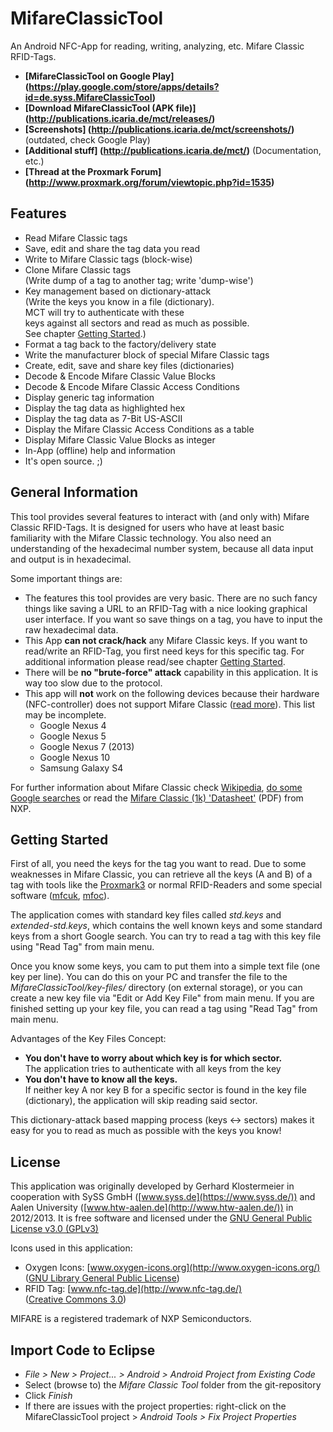 MifareClassicTool
=================

An Android NFC-App for reading, writing, analyzing, etc. Mifare Classic RFID-Tags.

* **[MifareClassicTool on Google Play]
  (https://play.google.com/store/apps/details?id=de.syss.MifareClassicTool)**
* **[Download MifareClassicTool (APK file)]
  (http://publications.icaria.de/mct/releases/)**
* **[Screenshots]
  (http://publications.icaria.de/mct/screenshots/)**
  (outdated, check Google Play)
* **[Additional stuff]
  (http://publications.icaria.de/mct/)** (Documentation, etc.)
* **[Thread at the Proxmark Forum]
  (http://www.proxmark.org/forum/viewtopic.php?id=1535)**



Features
--------

* Read Mifare Classic tags
* Save, edit and share the tag data you read
* Write to Mifare Classic tags (block-wise)
* Clone Mifare Classic tags  
  (Write dump of a tag to another tag; write 'dump-wise')
* Key management based on dictionary-attack  
  (Write the keys you know in a file (dictionary).  
  MCT will try to authenticate with these  
  keys against all sectors and read as much as possible.  
  See chapter [Getting Started](#getting-started).)
* Format a tag back to the factory/delivery state
* Write the manufacturer block of special Mifare Classic tags
* Create, edit, save and share key files (dictionaries)
* Decode & Encode Mifare Classic Value Blocks
* Decode & Encode Mifare Classic Access Conditions
* Display generic tag information
* Display the tag data as highlighted hex
* Display the tag data as 7-Bit US-ASCII
* Display the Mifare Classic Access Conditions as a table
* Display Mifare Classic Value Blocks as integer
* In-App (offline) help and information
* It's open source. ;)



General Information
-------------------

This tool provides several features to interact with (and only with)
Mifare Classic RFID-Tags. It is designed for users who have at least
basic familiarity with the Mifare Classic technology.
You also need an understanding of the hexadecimal number system,
because all data input and output is in hexadecimal.

Some important things are:
* The features this tool provides are very basic. There are no such
  fancy things like saving a URL to an RFID-Tag with a nice looking
  graphical user interface. If you want so save things on a tag,
  you have to input the raw hexadecimal data.
* This App **can not crack/hack**
  any Mifare Classic keys. If you want to read/write an RFID-Tag, you
  first need keys for this specific tag. For additional information
  please read/see chapter [Getting Started](#getting-started).
* There will be **no &quot;brute-force&quot; attack**
  capability in this application. It is way too slow due
  to the protocol.
* This app will **not** work on the following devices because
  their hardware (NFC-controller) does not support Mifare Classic
  ([read more](https://github.com/ikarus23/MifareClassicTool/issues/1)).
  This list may be incomplete.
  * Google Nexus 4
  * Google Nexus 5
  * Google Nexus 7 (2013)
  * Google Nexus 10
  * Samsung Galaxy S4

For further information about Mifare Classic check
[Wikipedia](https://en.wikipedia.org/wiki/MIFARE),
[do some Google searches](https://www.google.com/search?q=mifare+classic")
or read the
[Mifare Classic (1k) 'Datasheet'](http://www.nxp.com/documents/data_sheet/MF1S50YYX.pdf)
(PDF) from NXP.



Getting Started
---------------

First of all, you need the keys for the tag you want to read.
Due to some weaknesses in Mifare Classic, you can retrieve
all the keys (A and B) of a tag with tools like the
[Proxmark3](http://www.proxmark.org/) or
normal RFID-Readers and some special software
([mfcuk](https://code.google.com/p/mfcuk/),
[mfoc](http://code.google.com/p/mfoc/)).

The application comes with standard key files called
*std.keys* and *extended-std.keys*, which contains the
well known keys and some standard keys from a short Google search.
You can try to read a tag with this key file using
&quot;Read Tag&quot; from main menu.

Once you know some keys, you cam to put them into a simple text
file (one key per line). You can do this on your PC and transfer
the file to the *MifareClassicTool/key-files/*
directory (on external storage), or you can create a new key file via
&quot;Edit or Add Key File&quot; from main menu.
If you are finished setting up your key file, you can read a tag
using &quot;Read Tag&quot; from main menu.

Advantages of the Key Files Concept:
* **You don't have to worry about which key is for which sector.**  
  The application tries to authenticate with all keys from the key
* **You don't have to know all the keys.**  
  If neither key A nor key B for a specific sector is found in the
  key file (dictionary), the application will skip reading said
  sector.

This dictionary-attack based mapping process
(keys &lt;-&gt; sectors) makes it easy for you to read as much as
possible with the keys you know!



License
-------

This application was originally developed by
Gerhard Klostermeier in cooperation with SySS GmbH
([www.syss.de](https://www.syss.de/)) and Aalen
University ([www.htw-aalen.de](http://www.htw-aalen.de/)) in 2012/2013.
It is free software and licensed under the
[GNU General Public License v3.0 (GPLv3)](https://www.gnu.org/licenses/gpl-3.0.txt)

Icons used in this application:
* Oxygen Icons: [www.oxygen-icons.org](http://www.oxygen-icons.org/)  
  ([GNU Library General Public License](http://www.gnu.org/licenses/lgpl.html))
* RFID Tag: [www.nfc-tag.de](http://www.nfc-tag.de/)  
  ([Creative Commons 3.0](http://creativecommons.org/licenses/by/3.0/))

MIFARE is a registered trademark of NXP Semiconductors.



Import Code to Eclipse
----------------------

* *File > New > Project... > Android > Android Project from Existing Code*
* Select (browse to) the *Mifare Classic Tool* folder from the git-repository
* Click *Finish*
* If there are issues with the project properties:
  right-click on the MifareClassicTool project >
  *Android Tools > Fix Project Properties*
